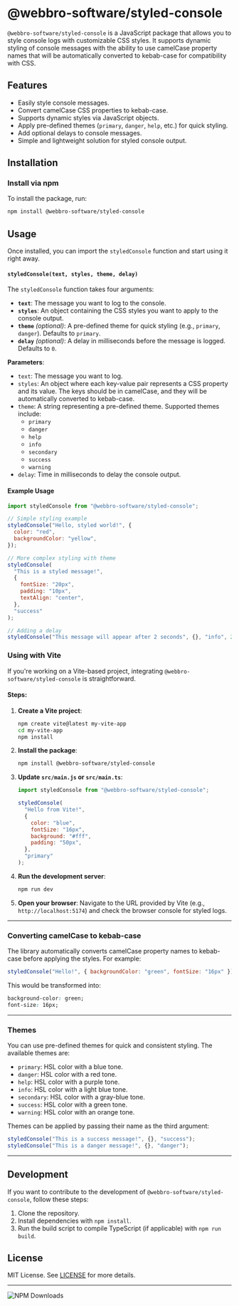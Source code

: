 # @webbro-software/styled-console

`@webbro-software/styled-console` is a JavaScript package that allows you to style console logs with customizable CSS styles. It supports dynamic styling of console messages with the ability to use camelCase property names that will be automatically converted to kebab-case for compatibility with CSS.

## Features

- Easily style console messages.
- Convert camelCase CSS properties to kebab-case.
- Supports dynamic styles via JavaScript objects.
- Apply pre-defined themes (`primary`, `danger`, `help`, etc.) for quick styling.
- Add optional delays to console messages.
- Simple and lightweight solution for styled console output.

## Installation

### Install via npm

To install the package, run:

```bash
npm install @webbro-software/styled-console
```

## Usage

Once installed, you can import the `styledConsole` function and start using it right away.

#### `styledConsole(text, styles, theme, delay)`

The `styledConsole` function takes four arguments:

- **`text`**: The message you want to log to the console.
- **`styles`**: An object containing the CSS styles you want to apply to the console output.
- **`theme`** _(optional)_: A pre-defined theme for quick styling (e.g., `primary`, `danger`). Defaults to `primary`.
- **`delay`** _(optional)_: A delay in milliseconds before the message is logged. Defaults to `0`.

**Parameters**:

- `text`: The message you want to log.
- `styles`: An object where each key-value pair represents a CSS property and its value. The keys should be in camelCase, and they will be automatically converted to kebab-case.
- `theme`: A string representing a pre-defined theme. Supported themes include:
  - `primary`
  - `danger`
  - `help`
  - `info`
  - `secondary`
  - `success`
  - `warning`
- `delay`: Time in milliseconds to delay the console output.

#### Example Usage

```javascript
import styledConsole from "@webbro-software/styled-console";

// Simple styling example
styledConsole("Hello, styled world!", {
  color: "red",
  backgroundColor: "yellow",
});

// More complex styling with theme
styledConsole(
  "This is a styled message!",
  {
    fontSize: "20px",
    padding: "10px",
    textAlign: "center",
  },
  "success"
);

// Adding a delay
styledConsole("This message will appear after 2 seconds", {}, "info", 2000);
```

### Using with Vite

If you're working on a Vite-based project, integrating `@webbro-software/styled-console` is straightforward.

#### Steps:

1. **Create a Vite project**:

   ```bash
   npm create vite@latest my-vite-app
   cd my-vite-app
   npm install
   ```

2. **Install the package**:

   ```bash
   npm install @webbro-software/styled-console
   ```

3. **Update `src/main.js` or `src/main.ts`**:

   ```javascript
   import styledConsole from "@webbro-software/styled-console";

   styledConsole(
     "Hello from Vite!",
     {
       color: "blue",
       fontSize: "16px",
       background: "#fff",
       padding: "50px",
     },
     "primary"
   );
   ```

4. **Run the development server**:

   ```bash
   npm run dev
   ```

5. **Open your browser**:
   Navigate to the URL provided by Vite (e.g., `http://localhost:5174`) and check the browser console for styled logs.

---

### Converting camelCase to kebab-case

The library automatically converts camelCase property names to kebab-case before applying the styles. For example:

```javascript
styledConsole("Hello!", { backgroundColor: "green", fontSize: "16px" });
```

This would be transformed into:

```css
background-color: green;
font-size: 16px;
```

---

### Themes

You can use pre-defined themes for quick and consistent styling. The available themes are:

- `primary`: HSL color with a blue tone.
- `danger`: HSL color with a red tone.
- `help`: HSL color with a purple tone.
- `info`: HSL color with a light blue tone.
- `secondary`: HSL color with a gray-blue tone.
- `success`: HSL color with a green tone.
- `warning`: HSL color with an orange tone.

Themes can be applied by passing their name as the third argument:

```javascript
styledConsole("This is a success message!", {}, "success");
styledConsole("This is a danger message!", {}, "danger");
```

---

## Development

If you want to contribute to the development of `@webbro-software/styled-console`, follow these steps:

1. Clone the repository.
2. Install dependencies with `npm install`.
3. Run the build script to compile TypeScript (if applicable) with `npm run build`.

## License

MIT License. See [LICENSE](./LICENSE) for more details.

---

![NPM Downloads](https://img.shields.io/npm/dw/@webbro-software/styled-console)
